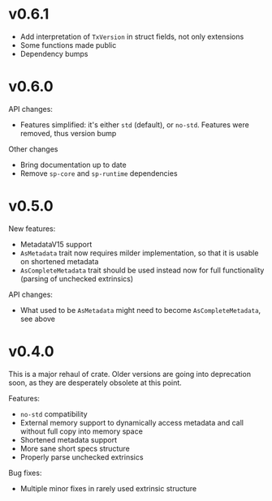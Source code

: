 # v0.6.1

- Add interpretation of `TxVersion` in struct fields, not only extensions
- Some functions made public
- Dependency bumps

# v0.6.0

API changes:

- Features simplified: it's either `std` (default), or `no-std`. Features were removed, thus version bump

Other changes

- Bring documentation up to date
- Remove `sp-core` and `sp-runtime` dependencies

# v0.5.0

New features:

- MetadataV15 support
- `AsMetadata` trait now requires milder implementation, so that it is usable on shortened metadata
- `AsCompleteMetadata` trait should be used instead now for full functionality (parsing of unchecked extrinsics)

API changes:

- What used to be `AsMetadata` might need to become `AsCompleteMetadata`, see above

# v0.4.0

This is a major rehaul of crate. Older versions are going into deprecation soon, as they are desperately obsolete at this point.

Features:

- `no-std` compatibility
- External memory support to dynamically access metadata and call without full copy into memory space
- Shortened metadata support
- More sane short specs structure
- Properly parse unchecked extrinsics

Bug fixes:

- Multiple minor fixes in rarely used extrinsic structure


